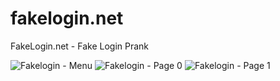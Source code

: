 # fakelogin.net
FakeLogin.net - Fake Login Prank

![Fakelogin - Menu](https://user-images.githubusercontent.com/54079682/66006487-2e4b9780-e485-11e9-96e5-467487f9b6da.png)
![Fakelogin - Page 0](https://user-images.githubusercontent.com/54079682/66006428-03f9da00-e485-11e9-9469-904a5878ccdf.png)
![Fakelogin - Page 1](https://user-images.githubusercontent.com/54079682/66006495-31df1e80-e485-11e9-892d-1d30c22a7f3a.png)

